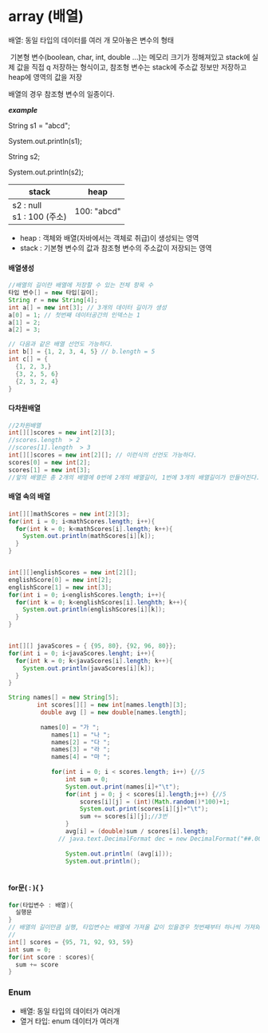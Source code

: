 # array (배열)

배열: 동일 타입의 데이터를 여러 개 모아놓은 변수의 형태

​	기본형 변수(boolean, char, int, double ...)는 메모리 크기가 정해져있고 stack에 실제 값을 직접 q	저장하는 형식이고, 	참조형 변수는 stack에 주소값 정보만 저장하고 heap에 영역의 값을 저장

배열의 경우 참조형 변수의 일종이다. 

***example***

String s1 = "abcd";

System.out.println(s1); 

String s2;

System.out.println(s2); 

| stack                          | heap        |
| ------------------------------ | ----------- |
| s2 : null<br />s1 : 100 (주소) | 100: "abcd" |

* heap : 객체와 배열(자바에서는 객체로 취급)이 생성되는 영역 
* stack : 기본형 변수의 값과 참조형 변수의 주소값이 저장되는 영역

####  배열생성

````java
//배열의 길이란 배열에 저장할 수 있는 전체 항목 수 
타입 변수[] = new 타입[길이];
String r = new String[4];
int a[] = new int[3]; // 3개의 데이터 길이가 생성
a[0] = 1; // 첫번째 데이터공간의 인덱스는 1
a[1] = 2;
a[2] = 3;

// 다음과 같은 배열 선언도 가능하다. 
int b[] = {1, 2, 3, 4, 5} // b.length = 5
int c[] = {
  {1, 2, 3,}
  {3, 2, 5, 6}
  {2, 3, 2, 4}
}


````



#### 다차원배열

````java
//2차원배열
int[][]scores = new int[2][3];
//scores.length  > 2 
//scores[1].length  > 3
int[][]scores = new int[2][]; // 이런식의 선언도 가능하다. 
scores[0] = new int[2];
scores[1] = new int[3];
//앞의 배열은 총 2개의 배열에 0번에 2개의 배열길이, 1번에 3개의 배열길이가 만들어진다. 
````



#### 배열 속의 배열

````java
int[][]mathScores = new int[2][3];
for(int i = 0; i<mathScores.length; i++){
  for(int k = 0; k<mathScores[i].length; k++){
    System.out.println(mathScores[i][k]);
  }
}


int[][]englishScores = new int[2][];
englishScore[0] = new int[2];
englishScore[1] = new int[3];
for(int i = 0; i<englishScores.length; i++){
  for(int k = 0; k<englishScores[i].lenghth; k++){
    System.out.println(englishScores[i][k]);
  }
}


int[][] javaScores = { {95, 80}, {92, 96, 80}};
for(int i = 0; i<javaScores.lenght; i++){
  for(int k = 0; k<javaScores[i].length; k++){
    System.out.println(javaScores[i][k]);
  }
}

````

````java
String names[] = new String[5];
		int scores[][] = new int[names.length][3];
		 double avg [] = new double[names.length];
		 
		 names[0] = "가 ";
			names[1] = "나 ";
			names[2] = "다 ";
			names[3] = "라 ";
			names[4] = "마 ";
			
			for(int i = 0; i < scores.length; i++) {//5
				int sum = 0;
				System.out.print(names[i]+"\t");
			    for(int j = 0; j < scores[i].length;j++) {//5
			    	scores[i][j] = (int)(Math.random()*100)+1;
			    	System.out.print(scores[i][j]+"\t");
			    	sum += scores[i][j];//3번 
			    }
			    avg[i] = (double)sum / scores[i].length;
			  // java.text.DecimalFormat dec = new DecimalFormat("##.00");
			    
			    System.out.println( (avg[i]));
			    System.out.println();
        
````



#### for문( : ){ }

````java
for(타입변수 : 배열){ 
  실행문
}
// 배열의 길이만큼 실행, 타입변수는 배열에 가져올 값이 있을경우 첫번째부터 하나씩 가져와서 실행함
//
int[] scores = {95, 71, 92, 93, 59}
int sum = 0;
for(int score : scores){
  sum += score
}

````





### Enum

* 배열: 동일 타입의 데이터가 여러개
* 열거 타입: enum 데이터가 여러개




